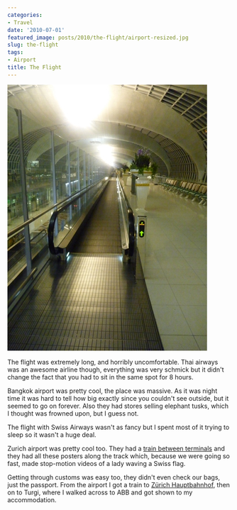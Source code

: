 ```yaml
---
categories:
- Travel
date: '2010-07-01'
featured_image: posts/2010/the-flight/airport-resized.jpg
slug: the-flight
tags:
- Airport
title: The Flight
---
```


![Bangkok airport](airport-resized.jpg)

The flight was extremely long, and horribly uncomfortable. Thai airways was an awesome airline though, everything was very schmick but it didn't change the fact that you had to sit in the same spot for 8 hours.

Bangkok airport was pretty cool, the place was massive. As it was night time it was hard to tell how big exactly since you couldn't see outside, but it seemed to go on forever. Also they had stores selling elephant tusks, which I thought was frowned upon, but I guess not.

The flight with Swiss Airways wasn't as fancy but I spent most of it trying to sleep so it wasn't a huge deal.

Zurich airport was pretty cool too. They had a [train between terminals](http://en.wikipedia.org/wiki/Skymetro) and they had all these posters along the track which, because we were going so fast, made stop-motion videos of a lady waving a Swiss flag.

Getting through customs was easy too, they didn't even check our bags, just the passport. From the airport I got a train to [Zürich Hauptbahnhof](http://en.wikipedia.org/wiki/Z%C3%BCrich_Hauptbahnhof), then on to Turgi, where I walked across to ABB and got shown to my accommodation.